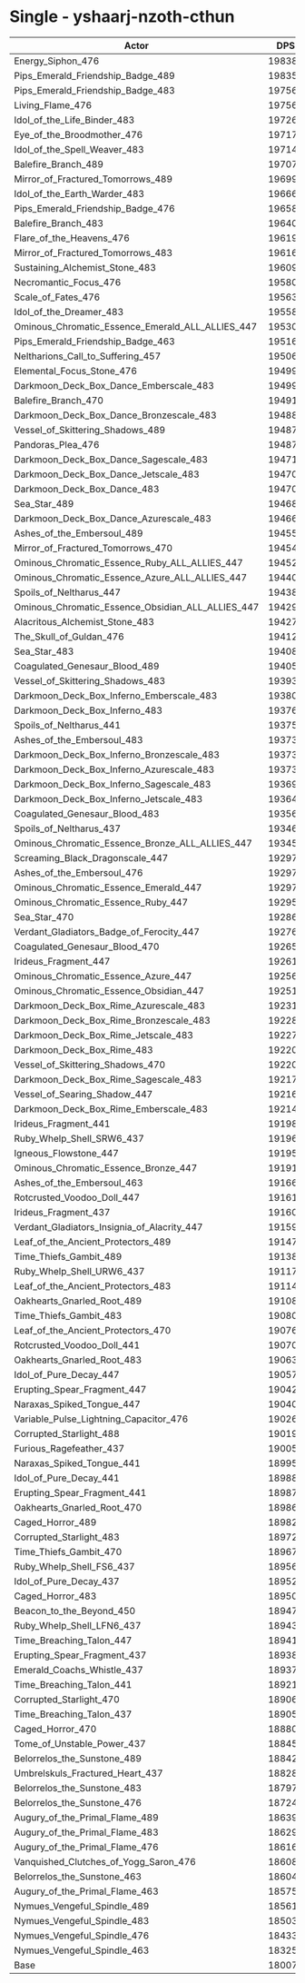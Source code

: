 # Single - yshaarj-nzoth-cthun
| Actor | DPS | Increase |
|---|:---:|:---:|
|Energy_Siphon_476|198382|10.16%|
|Pips_Emerald_Friendship_Badge_489|198352|10.15%|
|Pips_Emerald_Friendship_Badge_483|197568|9.71%|
|Living_Flame_476|197566|9.71%|
|Idol_of_the_Life_Binder_483|197267|9.54%|
|Eye_of_the_Broodmother_476|197177|9.49%|
|Idol_of_the_Spell_Weaver_483|197145|9.48%|
|Balefire_Branch_489|197070|9.44%|
|Mirror_of_Fractured_Tomorrows_489|196990|9.39%|
|Idol_of_the_Earth_Warder_483|196667|9.21%|
|Pips_Emerald_Friendship_Badge_476|196585|9.17%|
|Balefire_Branch_483|196405|9.07%|
|Flare_of_the_Heavens_476|196190|8.95%|
|Mirror_of_Fractured_Tomorrows_483|196161|8.93%|
|Sustaining_Alchemist_Stone_483|196093|8.89%|
|Necromantic_Focus_476|195805|8.73%|
|Scale_of_Fates_476|195633|8.64%|
|Idol_of_the_Dreamer_483|195584|8.61%|
|Ominous_Chromatic_Essence_Emerald_ALL_ALLIES_447|195301|8.45%|
|Pips_Emerald_Friendship_Badge_463|195163|8.38%|
|Neltharions_Call_to_Suffering_457|195069|8.32%|
|Elemental_Focus_Stone_476|194999|8.29%|
|Darkmoon_Deck_Box_Dance_Emberscale_483|194992|8.28%|
|Balefire_Branch_470|194914|8.24%|
|Darkmoon_Deck_Box_Dance_Bronzescale_483|194883|8.22%|
|Vessel_of_Skittering_Shadows_489|194877|8.22%|
|Pandoras_Plea_476|194872|8.21%|
|Darkmoon_Deck_Box_Dance_Sagescale_483|194717|8.13%|
|Darkmoon_Deck_Box_Dance_Jetscale_483|194709|8.12%|
|Darkmoon_Deck_Box_Dance_483|194705|8.12%|
|Sea_Star_489|194688|8.11%|
|Darkmoon_Deck_Box_Dance_Azurescale_483|194663|8.10%|
|Ashes_of_the_Embersoul_489|194554|8.04%|
|Mirror_of_Fractured_Tomorrows_470|194547|8.03%|
|Ominous_Chromatic_Essence_Ruby_ALL_ALLIES_447|194527|8.02%|
|Ominous_Chromatic_Essence_Azure_ALL_ALLIES_447|194408|7.96%|
|Spoils_of_Neltharus_447|194380|7.94%|
|Ominous_Chromatic_Essence_Obsidian_ALL_ALLIES_447|194294|7.89%|
|Alacritous_Alchemist_Stone_483|194279|7.89%|
|The_Skull_of_Guldan_476|194122|7.80%|
|Sea_Star_483|194086|7.78%|
|Coagulated_Genesaur_Blood_489|194057|7.76%|
|Vessel_of_Skittering_Shadows_483|193938|7.70%|
|Darkmoon_Deck_Box_Inferno_Emberscale_483|193804|7.62%|
|Darkmoon_Deck_Box_Inferno_483|193769|7.60%|
|Spoils_of_Neltharus_441|193757|7.60%|
|Ashes_of_the_Embersoul_483|193738|7.58%|
|Darkmoon_Deck_Box_Inferno_Bronzescale_483|193735|7.58%|
|Darkmoon_Deck_Box_Inferno_Azurescale_483|193734|7.58%|
|Darkmoon_Deck_Box_Inferno_Sagescale_483|193692|7.56%|
|Darkmoon_Deck_Box_Inferno_Jetscale_483|193648|7.53%|
|Coagulated_Genesaur_Blood_483|193563|7.49%|
|Spoils_of_Neltharus_437|193468|7.44%|
|Ominous_Chromatic_Essence_Bronze_ALL_ALLIES_447|193451|7.43%|
|Screaming_Black_Dragonscale_447|192978|7.16%|
|Ashes_of_the_Embersoul_476|192977|7.16%|
|Ominous_Chromatic_Essence_Emerald_447|192972|7.16%|
|Ominous_Chromatic_Essence_Ruby_447|192957|7.15%|
|Sea_Star_470|192866|7.10%|
|Verdant_Gladiators_Badge_of_Ferocity_447|192766|7.05%|
|Coagulated_Genesaur_Blood_470|192655|6.98%|
|Irideus_Fragment_447|192611|6.96%|
|Ominous_Chromatic_Essence_Azure_447|192560|6.93%|
|Ominous_Chromatic_Essence_Obsidian_447|192517|6.91%|
|Darkmoon_Deck_Box_Rime_Azurescale_483|192315|6.79%|
|Darkmoon_Deck_Box_Rime_Bronzescale_483|192284|6.78%|
|Darkmoon_Deck_Box_Rime_Jetscale_483|192272|6.77%|
|Darkmoon_Deck_Box_Rime_483|192208|6.74%|
|Vessel_of_Skittering_Shadows_470|192201|6.73%|
|Darkmoon_Deck_Box_Rime_Sagescale_483|192177|6.72%|
|Vessel_of_Searing_Shadow_447|192160|6.71%|
|Darkmoon_Deck_Box_Rime_Emberscale_483|192145|6.70%|
|Irideus_Fragment_441|191988|6.61%|
|Ruby_Whelp_Shell_SRW6_437|191960|6.60%|
|Igneous_Flowstone_447|191958|6.60%|
|Ominous_Chromatic_Essence_Bronze_447|191911|6.57%|
|Ashes_of_the_Embersoul_463|191660|6.43%|
|Rotcrusted_Voodoo_Doll_447|191612|6.40%|
|Irideus_Fragment_437|191606|6.40%|
|Verdant_Gladiators_Insignia_of_Alacrity_447|191590|6.39%|
|Leaf_of_the_Ancient_Protectors_489|191472|6.33%|
|Time_Thiefs_Gambit_489|191386|6.28%|
|Ruby_Whelp_Shell_URW6_437|191175|6.16%|
|Leaf_of_the_Ancient_Protectors_483|191145|6.15%|
|Oakhearts_Gnarled_Root_489|191085|6.11%|
|Time_Thiefs_Gambit_483|190805|5.96%|
|Leaf_of_the_Ancient_Protectors_470|190765|5.93%|
|Rotcrusted_Voodoo_Doll_441|190702|5.90%|
|Oakhearts_Gnarled_Root_483|190631|5.86%|
|Idol_of_Pure_Decay_447|190570|5.83%|
|Erupting_Spear_Fragment_447|190429|5.75%|
|Naraxas_Spiked_Tongue_447|190401|5.73%|
|Variable_Pulse_Lightning_Capacitor_476|190264|5.66%|
|Corrupted_Starlight_488|190190|5.61%|
|Furious_Ragefeather_437|190053|5.54%|
|Naraxas_Spiked_Tongue_441|189953|5.48%|
|Idol_of_Pure_Decay_441|189884|5.44%|
|Erupting_Spear_Fragment_441|189878|5.44%|
|Oakhearts_Gnarled_Root_470|189866|5.43%|
|Caged_Horror_489|189821|5.41%|
|Corrupted_Starlight_483|189723|5.36%|
|Time_Thiefs_Gambit_470|189677|5.33%|
|Ruby_Whelp_Shell_FS6_437|189563|5.27%|
|Idol_of_Pure_Decay_437|189520|5.24%|
|Caged_Horror_483|189504|5.23%|
|Beacon_to_the_Beyond_450|189476|5.22%|
|Ruby_Whelp_Shell_LFN6_437|189439|5.20%|
|Time_Breaching_Talon_447|189410|5.18%|
|Erupting_Spear_Fragment_437|189385|5.17%|
|Emerald_Coachs_Whistle_437|189375|5.16%|
|Time_Breaching_Talon_441|189215|5.07%|
|Corrupted_Starlight_470|189068|4.99%|
|Time_Breaching_Talon_437|189058|4.99%|
|Caged_Horror_470|188804|4.85%|
|Tome_of_Unstable_Power_437|188453|4.65%|
|Belorrelos_the_Sunstone_489|188423|4.63%|
|Umbrelskuls_Fractured_Heart_437|188282|4.55%|
|Belorrelos_the_Sunstone_483|187974|4.38%|
|Belorrelos_the_Sunstone_476|187245|3.98%|
|Augury_of_the_Primal_Flame_489|186399|3.51%|
|Augury_of_the_Primal_Flame_483|186291|3.45%|
|Augury_of_the_Primal_Flame_476|186163|3.38%|
|Vanquished_Clutches_of_Yogg_Saron_476|186088|3.34%|
|Belorrelos_the_Sunstone_463|186047|3.31%|
|Augury_of_the_Primal_Flame_463|185759|3.15%|
|Nymues_Vengeful_Spindle_489|185619|3.08%|
|Nymues_Vengeful_Spindle_483|185033|2.75%|
|Nymues_Vengeful_Spindle_476|184336|2.36%|
|Nymues_Vengeful_Spindle_463|183256|1.76%|
|Base|180079|0.00%|
